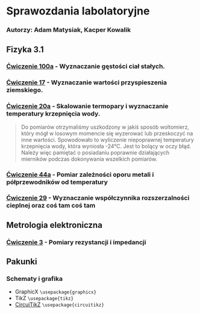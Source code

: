 # Sprawozdania labolatoryjne
### Autorzy: Adam Matysiak, Kacper Kowalik

## Fizyka 3.1

### [Ćwiczenie 100a](https://github.com/Ph4ntix/Labolatoria/blob/main/Fizyka%203.1/100a/fizyka_lab_100a.pdf) - Wyznaczanie gęstości ciał stałych.
### [Ćwiczenie 17](https://github.com/Ph4ntix/Labolatoria/blob/main/Fizyka%203.1/17/fizyka_lab_17.pdf) - Wyznaczanie wartości przyspieszenia ziemskiego.
### [Ćwiczenie 20a](https://github.com/Ph4ntix/Labolatoria/blob/main/Fizyka%203.1/20a/fizyka_lab_20a.pdf) - Skalowanie termopary i wyznaczanie temperatury krzepnięcia wody.
> Do pomiarów otrzymaliśmy uszkodzony w jakiś sposób woltomierz, który mógł w losowym momencie się wyzerować lub przeskoczyć na inne wartości. Spowodowało to wyliczenie niepoprawnej temperatury krzepnięcia wody, która wyniosła -24°C. Jest to bolący w oczy błąd.
> Należy więc pamiętać o posiadaniu poprawnie działających mierników podczas dokonywania wszelkich pomiarów.
### [Ćwiczenie 44a](https://github.com/Ph4ntix/Labolatoria/blob/main/Fizyka%203.1/44/fizyka_lab_44.pdf) - Pomiar zależności oporu metali i półprzewodników od temperatury
### [Ćwiczenie 29](https://github.com/Ph4ntix/Labolatoria/blob/main/Fizyka%203.1/29/fizyka_lab_29.pdf) - Wyznaczanie współczynnika rozszerzalności cieplnej oraz coś tam coś tam

## Metrologia elektroniczna

### [Ćwiczenie 3](https://github.com/Ph4ntix/Labolatoria/blob/main/Metrologia%20elektroniczna/%C4%86wiczenie%203/metrologia_elektroniczna_lab_3.pdf) - Pomiary rezystancji i impedancji

## Pakunki
### Schematy i grafika
- GraphicX `\usepackage{graphicx}`
- TikZ `\usepackage{tikz}`
- [CircuiTikZ](https://texdoc.org/serve/circuitikzmanual.pdf/0)  `\usepackage{circuitikz}`


